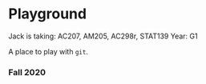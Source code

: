 # Playground

Jack is taking: AC207, AM205, AC298r, STAT139
Year: G1

A place to play with `git`.

### Fall 2020
